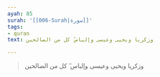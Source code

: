 ```yaml
---
ayah: 85
surah: '[[006-Surah|سورة]]'
tags:
- quran
text: وزكريا ويحيى وعيسى وإلياس ۖ كل من الصالحين

---
```

> وزكريا ويحيى وعيسى وإلياس ۖ كل من الصالحين
